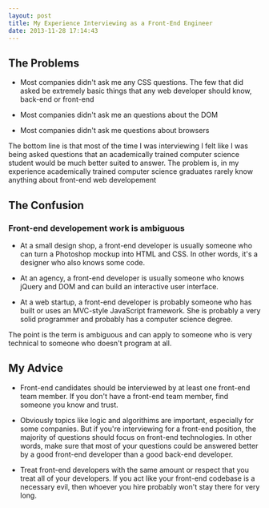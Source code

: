 ```yaml
---
layout: post
title: My Experience Interviewing as a Front-End Engineer
date: 2013-11-28 17:14:43
---
```


## The Problems

- Most companies didn't ask me any CSS questions. The few that did asked be extremely basic things that any web developer should know, back-end or front-end

- Most companies didn't ask me an questions about the DOM

- Most companies didn't ask me questions about browsers

The bottom line is that most of the time I was interviewing I felt like I was being asked questions that an academically trained computer science student would be much better suited to answer. The problem is, in my experience academically trained computer science graduates rarely know anything about front-end web developement

## The Confusion

### Front-end developement work is ambiguous

- At a small design shop, a front-end developer is usually someone who can turn a Photoshop mockup into HTML and CSS. In other words, it's a designer who also knows some code.

- At an agency, a front-end developer is usually someone who knows jQuery and DOM and can build an interactive user interface.

- At a web startup, a front-end developer is probably someone who has built or uses an MVC-style JavaScript framework. She is probably a very solid programmer and probably has a computer science degree.

The point is the term is ambiguous and can apply to someone who is very technical to someone who doesn't program at all.

## My Advice

- Front-end candidates should be interviewed by at least one front-end team member. If you don't have a front-end team member, find someone you know and trust.

- Obviously topics like logic and algorithims are important, especially for some companies. But if you're interviewing for a front-end position, the majority of questions should focus on front-end technologies. In other words, make sure that most of your questions could be answered better by a good front-end developer than a good back-end developer.

- Treat front-end developers with the same amount or respect that you treat all of your developers. If you act like your front-end codebase is a necessary evil, then whoever you hire probably won't stay there for very long.

